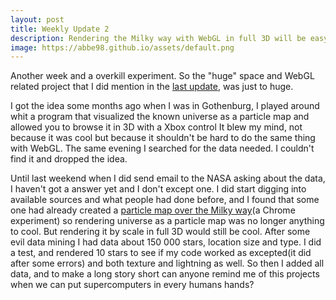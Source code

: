 ```yaml
---
layout: post
title: Weekly Update 2
description: Rendering the Milky way with WebGL in full 3D will be easy when I got a supercomputer.
image: https://abbe98.github.io/assets/default.png
---
```

Another week and a overkill experiment. So the "huge" space and WebGL related project that I did mention in the [last update][1], was just to huge.

I got the idea some months ago when I was in Gothenburg, I played around whit a program that visualized the known universe as a particle map and allowed you to browse it in 3D with a Xbox control It blew my mind, not because it was cool but because it shouldn't be hard to do the same thing with WebGL. The same evening I searched for the data needed. I couldn't find it and dropped the idea.

Until last weekend when I did send email to the NASA asking about the data, I haven't got a answer yet and I don't except one. I did start digging into available sources and what people had done before, and I found that some one had already created a [particle map over the Milky way][2](a Chrome experiment) so rendering universe as a particle map was no longer anything to cool. But rendering it by scale in full 3D would still be cool. After some evil data mining I had data about 150 000 stars, location size and type. I did a test, and rendered 10 stars to see if my code worked as excepted(it did after some errors) and both texture and lightning as well. So then I added all data, and to make a long story short can anyone remind me of this projects when we can put supercomputers in every humans hands?

[1]: https://abbe98.github.io/blog/2014/02/28/weekly-update-1
[2]: http://workshop.chromeexperiments.com/stars/